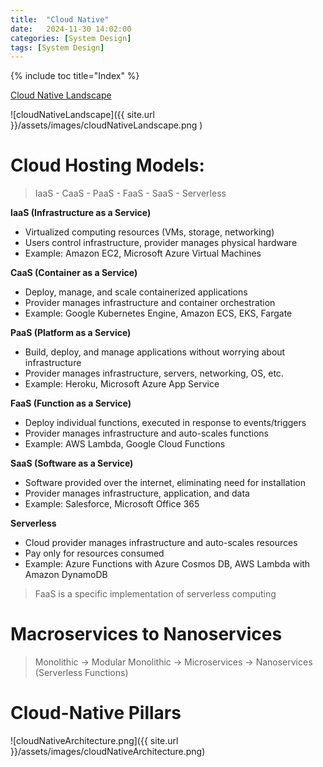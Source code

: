 ```yaml
---
title:  "Cloud Native"
date:   2024-11-30 14:02:00
categories: [System Design]
tags: [System Design]
---
```


{% include toc title="Index" %}

[Cloud Native Landscape](https://landscape.cncf.io/?view-mode=grid)

![cloudNativeLandscape]({{ site.url }}/assets/images/cloudNativeLandscape.png )

# Cloud Hosting Models: 
> IaaS - CaaS - PaaS - FaaS - SaaS - Serverless

**IaaS (Infrastructure as a Service)**
- Virtualized computing resources (VMs, storage, networking)
- Users control infrastructure, provider manages physical hardware
- Example: Amazon EC2, Microsoft Azure Virtual Machines
 
**CaaS (Container as a Service)**
- Deploy, manage, and scale containerized applications
- Provider manages infrastructure and container orchestration
- Example: Google Kubernetes Engine, Amazon ECS, EKS, Fargate

**PaaS (Platform as a Service)**
- Build, deploy, and manage applications without worrying about infrastructure
- Provider manages infrastructure, servers, networking, OS, etc.
- Example: Heroku, Microsoft Azure App Service

**FaaS (Function as a Service)**
- Deploy individual functions, executed in response to events/triggers
- Provider manages infrastructure and auto-scales functions
- Example: AWS Lambda, Google Cloud Functions

**SaaS (Software as a Service)**
- Software provided over the internet, eliminating need for installation
- Provider manages infrastructure, application, and data
- Example: Salesforce, Microsoft Office 365

**Serverless**
- Cloud provider manages infrastructure and auto-scales resources
- Pay only for resources consumed
- Example: Azure Functions with Azure Cosmos DB, AWS Lambda with Amazon DynamoDB

> FaaS is a specific implementation of serverless computing

# Macroservices to Nanoservices
> Monolithic -> Modular Monolithic -> Microservices -> Nanoservices (Serverless Functions)

# Cloud-Native Pillars

![cloudNativeArchitecture.png]({{ site.url }}/assets/images/cloudNativeArchitecture.png)